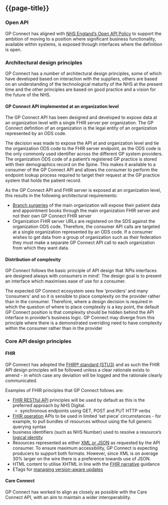 ## {{page-title}}

### Open API
GP Connect has aligned with [NHS England’s Open API Policy](https://developer.nhs.uk/pages/designprinciples/open-api-policy.pdf) to support the ambition of moving to a position where significant business functionality, available within systems, is exposed through interfaces where the definition is open.


### Architectural design principles
GP Connect has a number of architectural design principles, some of which have developed based on interaction with the suppliers, others are based on an understanding of the technological maturity of the NHS at the present time and the other principles are based on good practice and a vision for the future of the NHS.

#### GP Connect API implemented at an organization level
The GP Connect API has been designed and developed to expose data at an organization level with a single FHIR server per organization. The GP Connect definition of an organization is the legal entity of an organization represented by an ODS code.

The decision was made to expose the API at and organization level and tie the organization ODS code to the FHIR server endpoint, as the ODS code is the only commonly used identifier across the different GP system providers. The organization ODS code of a patient’s registered GP practice is stored with their demographics record on the Spine. This makes it available to a consumer of the GP Connect API and allows the consumer to perform the endpoint lookup process required to target their request at the GP practice system that holds the patient record.

As the GP Connect API and FHIR server is exposed at an organization level, this results in the following architectural requirements:

- [Branch surgeries](https://developer.nhs.uk/apis/gpconnect-1-5-0/development_branch_surgeries.html) of the main organization will expose their patient data and appointment books through the main organization FHIR server and not their own GP Connect FHIR server
- Organization FHIR server URLs are registered on the SDS against the organization ODS code. Therefore, the consumer API calls are targeted at a single organization represented by an ODS code. If a consumer wishes to get data from a group of organization such as their federation they must make a separate GP Connect API call to each organization from which they want data.

#### Distribution of complexity
GP Connect follows the basic principle of API design that ‘APIs interfaces are designed always with consumers in mind’. The design goal is to present an interface which maximises ease of use for a consumer.

The expected GP Connect ecosystem sees few ‘providers’ and many ‘consumers’ and so it is sensible to place complexity on the provider rather than in the consumer. Therefore, where a design decision is required in which the question of where to place complexity is a key point, the default GP Connect position is that complexity should be hidden behind the API interface in provider’s business logic. GP Connect may diverge from this principle where there is a demonstrated overriding need to have complexity within the consumer rather than in the provider
 
### Core API design principles

#### FHIR
GP Connect has adopted the [FHIR® standard (STU3)](https://www.hl7.org/fhir/STU3/) and as such the FHIR API design principles will be followed unless a clear rationale exists to amend - in which case any deviation will be logged and the rationale clearly communicated.

Examples of FHIR principles that GP Connect follows are:

- [FHIR RESTful API](https://www.hl7.org/fhir/STU3/http.html) principles will be used by default as this is the preferred approach by NHS Digital.
    - synchronous endpoints using GET, POST and PUT HTTP verbs
- [FHIR operation](https://www.hl7.org/fhir/STU3/operations.html) APIs to be used in limited ‘set piece’ circumstances - for example, to pull bundles of resources without using the full generic querying syntax
- business identifiers (such as NHS Number) used to resolve a resource’s [logical identity](https://www.hl7.org/fhir/STU3/resource.html#id)
- Resources represented as either [XML or JSON](https://www.hl7.org/fhir/STU3/formats.html#wire) as requested by the API consumer. To ensure maximum accessibility, GP Connect is expecting producers to support both formats. However, since XML is on average 30% larger on the wire there is a preference towards use of JSON.
- HTML content to utilise XHTML in line with the [FHIR narrative](https://www.hl7.org/fhir/STU3/narrative.html) guidance
- ETags for [managing version-aware updates](https://www.hl7.org/fhir/STU3/http.html#concurrency)


#### Care Connect
GP Connect has worked to align as closely as possible with the Care Connect API, with an aim to maintain a wider interoperability.
